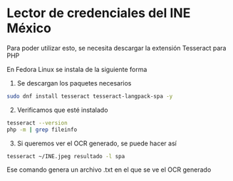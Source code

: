 # Lector de credenciales del INE México
Para poder utilizar esto, se necesita descargar la extensión Tesseract para PHP

En Fedora Linux se instala de la siguiente forma

1. Se descargan los paquetes necesarios
```bash
sudo dnf install tesseract tesseract-langpack-spa -y
```
2. Verificamos que esté instalado
```bash
tesseract --version
php -m | grep fileinfo
```
3. Si queremos ver el OCR generado, se puede hacer así
```bash
tesseract ~/INE.jpeg resultado -l spa
```
Ese comando genera un archivo .txt en el que se ve el OCR generado

